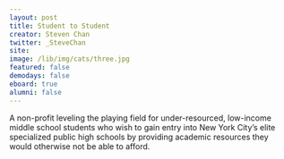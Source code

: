 ```yaml
---
layout: post
title: Student to Student
creator: Steven Chan
twitter: _SteveChan
site: 
image: /lib/img/cats/three.jpg
featured: false
demodays: false
eboard: true
alumni: false
---
```

A non-profit leveling the playing field for under-resourced, low-income middle school students who wish to gain entry into New York City’s elite specialized public high schools by providing academic resources they would otherwise not be able to afford.